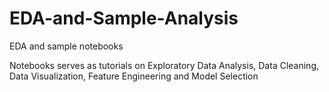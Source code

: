 # EDA-and-Sample-Analysis
EDA and sample notebooks



Notebooks serves as tutorials on Exploratory Data Analysis, Data Cleaning, Data Visualization, Feature Engineering and Model Selection
